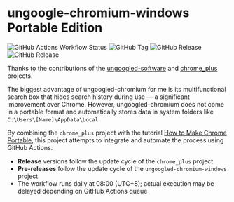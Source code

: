 # ungoogle-chromium-windows Portable Edition
![GitHub Actions Workflow Status](https://img.shields.io/github/actions/workflow/status/Silverwolf-x/ungoogled-chromium-plus/main.yml?event=schedule&label=UTC%2000%3A00%20schedule%20build)
![GitHub Tag](https://img.shields.io/github/v/tag/Silverwolf-x/ungoogled-chromium-plus?filter=meta-*&logo=yaml&label=CI%20version)
![GitHub Release](https://img.shields.io/github/v/release/Silverwolf-x/ungoogled-chromium-plus?include_prereleases&display_name=release&logo=googlechrome&label=ungoogled-chromium)
![GitHub Release](https://img.shields.io/github/v/release/Bush2021/chrome_plus?display_name=release&logo=github&label=Chrome%2B%2B)

Thanks to the contributions of the [ungoogled-software](https://github.com/ungoogled-software/ungoogled-chromium-windows) and [chrome\_plus](https://github.com/Bush2021/chrome_plus) projects.

The biggest advantage of ungoogled-chromium for me is its multifunctional search box that hides search history during use — a significant improvement over Chrome. However, ungoogled-chromium does not come in a portable format and automatically stores data in system folders like `C:\Users\[Name]\AppData\Local`.

By combining the `chrome_plus` project with the tutorial [How to Make Chrome Portable](https://www.bilibili.com/video/BV1gw4m1v7Sg/), this project attempts to integrate and automate the process using GitHub Actions.

* **Release** versions follow the update cycle of the `chrome_plus` project
* **Pre-releases** follow the update cycle of the `ungoogled-chromium-windows` project
* The workflow runs daily at 08:00 (UTC+8); actual execution may be delayed depending on GitHub Actions queue

